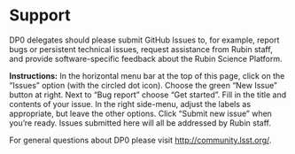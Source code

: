 # Support

DP0 delegates should please submit GitHub Issues to, for example, report bugs or persistent technical issues, request assistance from Rubin staff, and provide software-specific feedback about the Rubin Science Platform.

**Instructions:**
In the horizontal menu bar at the top of this page, click on the “Issues” option (with the circled dot icon).
Choose the green “New Issue” button at right.
Next to “Bug report” choose “Get started”.
Fill in the title and contents of your issue.
In the right side-menu, adjust the labels as appropriate, but leave the other options.
Click “Submit new issue” when you’re ready.
Issues submitted here will all be addressed by Rubin staff.

For general questions about DP0 please visit http://community.lsst.org/.
